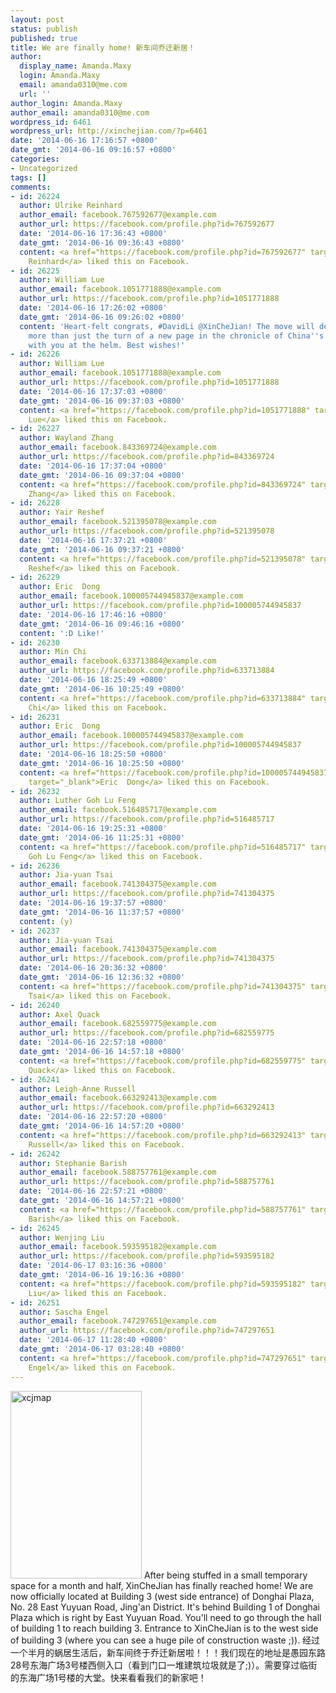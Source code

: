 ```yaml
---
layout: post
status: publish
published: true
title: We are finally home! 新车间乔迁新居！
author:
  display_name: Amanda.Maxy
  login: Amanda.Maxy
  email: amanda0310@me.com
  url: ''
author_login: Amanda.Maxy
author_email: amanda0310@me.com
wordpress_id: 6461
wordpress_url: http://xinchejian.com/?p=6461
date: '2014-06-16 17:16:57 +0800'
date_gmt: '2014-06-16 09:16:57 +0800'
categories:
- Uncategorized
tags: []
comments:
- id: 26224
  author: Ulrike Reinhard
  author_email: facebook.767592677@example.com
  author_url: https://facebook.com/profile.php?id=767592677
  date: '2014-06-16 17:36:43 +0800'
  date_gmt: '2014-06-16 09:36:43 +0800'
  content: <a href="https://facebook.com/profile.php?id=767592677" target="_blank">Ulrike
    Reinhard</a> liked this on Facebook.
- id: 26225
  author: William Lue
  author_email: facebook.1051771888@example.com
  author_url: https://facebook.com/profile.php?id=1051771888
  date: '2014-06-16 17:26:02 +0800'
  date_gmt: '2014-06-16 09:26:02 +0800'
  content: 'Heart-felt congrats, #DavidLi @XinCheJian! The move will definitely mark
    more than just the turn of a new page in the chronicle of China''s maker movement
    with you at the helm. Best wishes!'
- id: 26226
  author: William Lue
  author_email: facebook.1051771888@example.com
  author_url: https://facebook.com/profile.php?id=1051771888
  date: '2014-06-16 17:37:03 +0800'
  date_gmt: '2014-06-16 09:37:03 +0800'
  content: <a href="https://facebook.com/profile.php?id=1051771888" target="_blank">William
    Lue</a> liked this on Facebook.
- id: 26227
  author: Wayland Zhang
  author_email: facebook.843369724@example.com
  author_url: https://facebook.com/profile.php?id=843369724
  date: '2014-06-16 17:37:04 +0800'
  date_gmt: '2014-06-16 09:37:04 +0800'
  content: <a href="https://facebook.com/profile.php?id=843369724" target="_blank">Wayland
    Zhang</a> liked this on Facebook.
- id: 26228
  author: Yair Reshef
  author_email: facebook.521395078@example.com
  author_url: https://facebook.com/profile.php?id=521395078
  date: '2014-06-16 17:37:21 +0800'
  date_gmt: '2014-06-16 09:37:21 +0800'
  content: <a href="https://facebook.com/profile.php?id=521395078" target="_blank">Yair
    Reshef</a> liked this on Facebook.
- id: 26229
  author: Eric  Dong
  author_email: facebook.100005744945837@example.com
  author_url: https://facebook.com/profile.php?id=100005744945837
  date: '2014-06-16 17:46:16 +0800'
  date_gmt: '2014-06-16 09:46:16 +0800'
  content: ':D Like!'
- id: 26230
  author: Min Chi
  author_email: facebook.633713884@example.com
  author_url: https://facebook.com/profile.php?id=633713884
  date: '2014-06-16 18:25:49 +0800'
  date_gmt: '2014-06-16 10:25:49 +0800'
  content: <a href="https://facebook.com/profile.php?id=633713884" target="_blank">Min
    Chi</a> liked this on Facebook.
- id: 26231
  author: Eric  Dong
  author_email: facebook.100005744945837@example.com
  author_url: https://facebook.com/profile.php?id=100005744945837
  date: '2014-06-16 18:25:50 +0800'
  date_gmt: '2014-06-16 10:25:50 +0800'
  content: <a href="https://facebook.com/profile.php?id=100005744945837"
    target="_blank">Eric  Dong</a> liked this on Facebook.
- id: 26232
  author: Luther Goh Lu Feng
  author_email: facebook.516485717@example.com
  author_url: https://facebook.com/profile.php?id=516485717
  date: '2014-06-16 19:25:31 +0800'
  date_gmt: '2014-06-16 11:25:31 +0800'
  content: <a href="https://facebook.com/profile.php?id=516485717" target="_blank">Luther
    Goh Lu Feng</a> liked this on Facebook.
- id: 26236
  author: Jia-yuan Tsai
  author_email: facebook.741304375@example.com
  author_url: https://facebook.com/profile.php?id=741304375
  date: '2014-06-16 19:37:57 +0800'
  date_gmt: '2014-06-16 11:37:57 +0800'
  content: (y)
- id: 26237
  author: Jia-yuan Tsai
  author_email: facebook.741304375@example.com
  author_url: https://facebook.com/profile.php?id=741304375
  date: '2014-06-16 20:36:32 +0800'
  date_gmt: '2014-06-16 12:36:32 +0800'
  content: <a href="https://facebook.com/profile.php?id=741304375" target="_blank">Jia-yuan
    Tsai</a> liked this on Facebook.
- id: 26240
  author: Axel Quack
  author_email: facebook.682559775@example.com
  author_url: https://facebook.com/profile.php?id=682559775
  date: '2014-06-16 22:57:18 +0800'
  date_gmt: '2014-06-16 14:57:18 +0800'
  content: <a href="https://facebook.com/profile.php?id=682559775" target="_blank">Axel
    Quack</a> liked this on Facebook.
- id: 26241
  author: Leigh-Anne Russell
  author_email: facebook.663292413@example.com
  author_url: https://facebook.com/profile.php?id=663292413
  date: '2014-06-16 22:57:20 +0800'
  date_gmt: '2014-06-16 14:57:20 +0800'
  content: <a href="https://facebook.com/profile.php?id=663292413" target="_blank">Leigh-Anne
    Russell</a> liked this on Facebook.
- id: 26242
  author: Stephanie Barish
  author_email: facebook.588757761@example.com
  author_url: https://facebook.com/profile.php?id=588757761
  date: '2014-06-16 22:57:21 +0800'
  date_gmt: '2014-06-16 14:57:21 +0800'
  content: <a href="https://facebook.com/profile.php?id=588757761" target="_blank">Stephanie
    Barish</a> liked this on Facebook.
- id: 26245
  author: Wenjing Liu
  author_email: facebook.593595182@example.com
  author_url: https://facebook.com/profile.php?id=593595182
  date: '2014-06-17 03:16:36 +0800'
  date_gmt: '2014-06-16 19:16:36 +0800'
  content: <a href="https://facebook.com/profile.php?id=593595182" target="_blank">Wenjing
    Liu</a> liked this on Facebook.
- id: 26251
  author: Sascha Engel
  author_email: facebook.747297651@example.com
  author_url: https://facebook.com/profile.php?id=747297651
  date: '2014-06-17 11:28:40 +0800'
  date_gmt: '2014-06-17 03:28:40 +0800'
  content: <a href="https://facebook.com/profile.php?id=747297651" target="_blank">Sascha
    Engel</a> liked this on Facebook.
---
```

<p><a href="http://xinchejian.com/wp-content/uploads/2014/06/xcjmap.jpg"><img class="aligncenter size-medium wp-image-6510" src="http://xinchejian.com/wp-content/uploads/2014/06/xcjmap-210x300.jpg" alt="xcjmap" width="210" height="300" /></a> After being stuffed in a small temporary space for a month and half, XinCheJian has finally reached home! We are now officially located at Building 3 (west side entrance) of Donghai Plaza, No. 28 East Yuyuan Road, Jing'an District. It's behind Building 1 of Donghai Plaza which is right by East Yuyuan Road. You'll need to go through the hall of building 1 to reach building 3. Entrance to XinCheJian is to the west side of building 3 (where you can see a huge pile of construction waste ;)). 经过一个半月的蜗居生活后，新车间终于乔迁新居啦！！！我们现在的地址是愚园东路28号东海广场3号楼西侧入口（看到门口一堆建筑垃圾就是了;)）。需要穿过临街的东海广场1号楼的大堂。快来看看我们的新家吧！</p>
